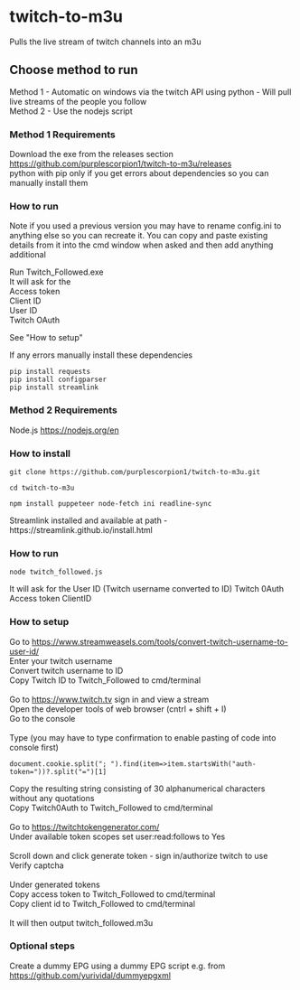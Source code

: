 # twitch-to-m3u
Pulls the live stream of twitch channels into an m3u

## Choose method to run
Method 1 - Automatic on windows via the twitch API using python - Will pull live streams of the people you follow <br>
Method 2 - Use the nodejs script

### Method 1 Requirements
Download the exe from the releases section https://github.com/purplescorpion1/twitch-to-m3u/releases <br>
python with pip only if you get errors about dependencies so you can manually install them

### How to run
Note if you used a previous version you may have to rename config.ini to anything else so you can recreate it. You can copy and paste existing details from it into the cmd window when asked and then add anything additional <br>

<p> Run Twitch_Followed.exe <br>
It will ask for the <br> 
Access token <br>
Client ID <br>
User ID <br>
Twitch OAuth <br>

See "How to setup"

If any errors manually install these dependencies
```
pip install requests
pip install configparser
pip install streamlink 
```

### Method 2 Requirements
Node.js https://nodejs.org/en

### How to install
``` 
git clone https://github.com/purplescorpion1/twitch-to-m3u.git
```
<p></p>

```
cd twitch-to-m3u
```
<p></p>

```
npm install puppeteer node-fetch ini readline-sync
```
<p></p>
Streamlink installed and available at path - https://streamlink.github.io/install.html

### How to run
```
node twitch_followed.js
```

It will ask for the
User ID (Twitch username converted to ID)
Twitch 0Auth 
Access token
ClientID

### How to setup

Go to https://www.streamweasels.com/tools/convert-twitch-username-to-user-id/ <br>
Enter your twitch username <br>
Convert twitch username to ID <br>
Copy Twitch ID to Twitch_Followed to cmd/terminal <br>
<br>
Go to https://www.twitch.tv sign in and view a stream <br>
Open the developer tools of web browser (cntrl + shift + I) <br>
Go to the console <br>
<br>
Type (you may have to type confirmation to enable pasting of code into console first) <br>
```
document.cookie.split("; ").find(item=>item.startsWith("auth-token="))?.split("=")[1]
```
Copy the resulting string consisting of 30 alphanumerical characters without any quotations <br>
Copy Twitch0Auth to Twitch_Followed to cmd/terminal <br>
<br>
Go to https://twitchtokengenerator.com/ <br>
Under available token scopes set user:read:follows to Yes <br>
<br>
Scroll down and click generate token - sign in/authorize twitch to use <br>
Verify captcha <br>
<br>
Under generated tokens <br>
Copy access token to Twitch_Followed to cmd/terminal <br>
Copy client id to Twitch_Followed to cmd/terminal <br>
<br>
It will then output twitch_followed.m3u
<br>
### Optional steps
Create a dummy EPG using a dummy EPG script e.g. from https://github.com/yurividal/dummyepgxml
